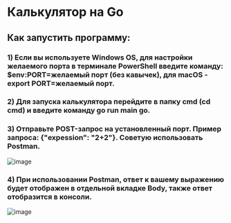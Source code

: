 # Калькулятор на Go

## Как запустить программу:
### 1) Если вы используете Windows OS, для настройки желаемого порта в терминале PowerShell введите команду: $env:PORT=желаемый порт (без кавычек), для macOS - export PORT=желаемый порт.
### 2) Для запуска калькулятора перейдите в папку cmd (cd cmd) и введите команду go run main go.
### 3) Отправьте POST-запрос на установленный порт. Пример запроса:  {"expession": "2+2"}. Советую использовать Postman.
![image](https://github.com/user-attachments/assets/369fb8e8-1c61-44c6-82b6-3c3cf4b0055d)
### 4) При использовании Postman, ответ к вашему выражению будет отображен в отдельной вкладке Body, также ответ отобразится в консоли.
![image](https://github.com/user-attachments/assets/118a910a-875a-4b9d-8362-dc2d4e43cd0c)

